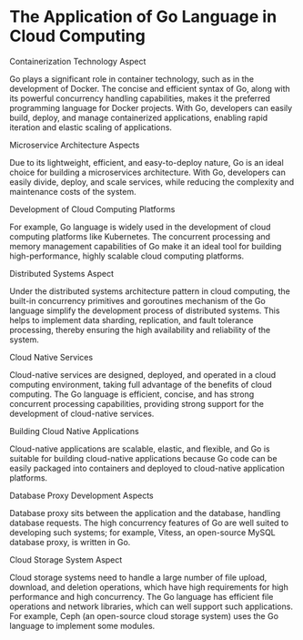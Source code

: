 # The Application of Go Language in Cloud Computing
Containerization Technology Aspect

Go plays a significant role in container technology, such as in the development of Docker. The concise and efficient syntax of Go, along with its powerful concurrency handling capabilities, makes it the preferred programming language for Docker projects. With Go, developers can easily build, deploy, and manage containerized applications, enabling rapid iteration and elastic scaling of applications.

Microservice Architecture Aspects

Due to its lightweight, efficient, and easy-to-deploy nature, Go is an ideal choice for building a microservices architecture. With Go, developers can easily divide, deploy, and scale services, while reducing the complexity and maintenance costs of the system.

Development of Cloud Computing Platforms

For example, Go language is widely used in the development of cloud computing platforms like Kubernetes. The concurrent processing and memory management capabilities of Go make it an ideal tool for building high-performance, highly scalable cloud computing platforms.

Distributed Systems Aspect

Under the distributed systems architecture pattern in cloud computing, the built-in concurrency primitives and goroutines mechanism of the Go language simplify the development process of distributed systems. This helps to implement data sharding, replication, and fault tolerance processing, thereby ensuring the high availability and reliability of the system.

Cloud Native Services

Cloud-native services are designed, deployed, and operated in a cloud computing environment, taking full advantage of the benefits of cloud computing. The Go language is efficient, concise, and has strong concurrent processing capabilities, providing strong support for the development of cloud-native services.

Building Cloud Native Applications

Cloud-native applications are scalable, elastic, and flexible, and Go is suitable for building cloud-native applications because Go code can be easily packaged into containers and deployed to cloud-native application platforms.

Database Proxy Development Aspects

Database proxy sits between the application and the database, handling database requests. The high concurrency features of Go are well suited to developing such systems; for example, Vitess, an open-source MySQL database proxy, is written in Go.

Cloud Storage System Aspect

Cloud storage systems need to handle a large number of file upload, download, and deletion operations, which have high requirements for high performance and high concurrency. The Go language has efficient file operations and network libraries, which can well support such applications. For example, Ceph (an open-source cloud storage system) uses the Go language to implement some modules.
